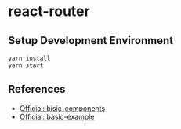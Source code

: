 # react-router


## Setup Development Environment
```
yarn install
yarn start
```


## References
* [Official: bisic-components](https://reacttraining.com/react-router/web/guides/basic-components)
* [Official: basic-example](https://reacttraining.com/react-router/web/example/basic)
